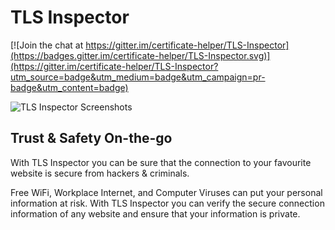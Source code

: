 # TLS Inspector

[![Join the chat at https://gitter.im/certificate-helper/TLS-Inspector](https://badges.gitter.im/certificate-helper/TLS-Inspector.svg)](https://gitter.im/certificate-helper/TLS-Inspector?utm_source=badge&utm_medium=badge&utm_campaign=pr-badge&utm_content=badge)

<img src="https://tlsinspector.com/assets/img/screenshots.png" alt="TLS Inspector Screenshots" />

## Trust & Safety On-the-go

With TLS Inspector you can be sure that the connection to your favourite website is secure from hackers & criminals.

Free WiFi, Workplace Internet, and Computer Viruses can put your personal information at risk. With TLS Inspector you can verify the secure connection information of any website and ensure that your information is private.
